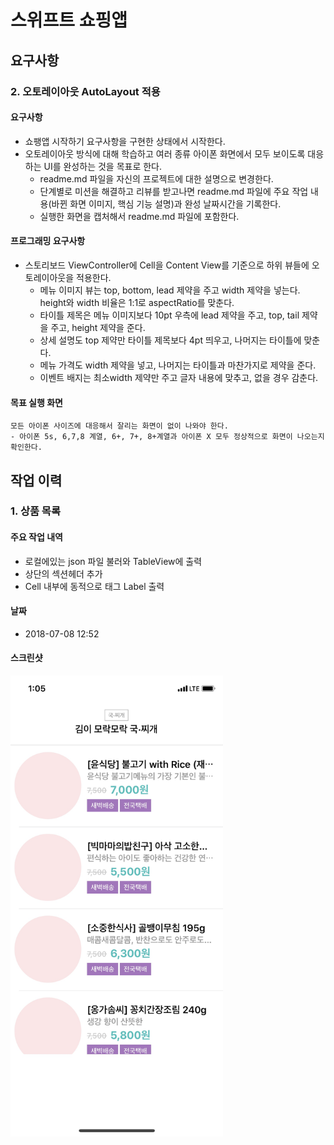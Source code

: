 # 스위프트 쇼핑앱

## 요구사항

### 2. 오토레이아웃 AutoLayout 적용

#### 요구사항

- 쇼팽앱 시작하기 요구사항을 구현한 상태에서 시작한다.
- 오토레이아웃 방식에 대해 학습하고 여러 종류 아이폰 화면에서 모두 보이도록 대응하는 UI를 완성하는 것을 목표로 한다.
  - readme.md 파일을 자신의 프로젝트에 대한 설명으로 변경한다.
  - 단계별로 미션을 해결하고 리뷰를 받고나면 readme.md 파일에 주요 작업 내용(바뀐 화면 이미지, 핵심 기능 설명)과 완성 날짜시간을 기록한다.
  - 실행한 화면을 캡처해서 readme.md 파일에 포함한다.

#### 프로그래밍 요구사항

- 스토리보드 ViewController에 Cell을 Content View를 기준으로 하위 뷰들에 오토레이아웃을 적용한다.
  - 메뉴 이미지 뷰는 top, bottom, lead 제약을 주고 width 제약을 넣는다. height와 width 비율은 1:1로 aspectRatio를 맞춘다.
  - 타이틀 제목은 메뉴 이미지보다 10pt 우측에 lead 제약을 주고, top, tail 제약을 주고, height 제약을 준다.
  - 상세 설명도 top 제약만 타이틀 제목보다 4pt 띄우고, 나머지는 타이틀에 맞춘다.
  - 메뉴 가격도 width 제약을 넣고, 나머지는 타이틀과 마찬가지로 제약을 준다.
  - 이벤트 배지는 최소width 제약만 주고 글자 내용에 맞추고, 없을 경우 감춘다.

#### 목표 실행 화면

```
모든 아이폰 사이즈에 대응해서 잘리는 화면이 없이 나와야 한다.
- 아이폰 5s, 6,7,8 계열, 6+, 7+, 8+계열과 아이폰 X 모두 정상적으로 화면이 나오는지 확인한다.
```

## 작업 이력

### 1. 상품 목록

#### 주요 작업 내역

- 로컬에있는 json  파일 불러와 TableView에 출력
- 상단의 섹션헤더 추가 
- Cell 내부에 동적으로 태그 Label 출력

#### 날짜

- 2018-07-08 12:52

#### 스크린샷

<img src="resource/image-20180708130520715.png" data-canonical-src="https://gyazo.com/eb5c5741b6a9a16c692170a41a49c858.png" width="340"/>